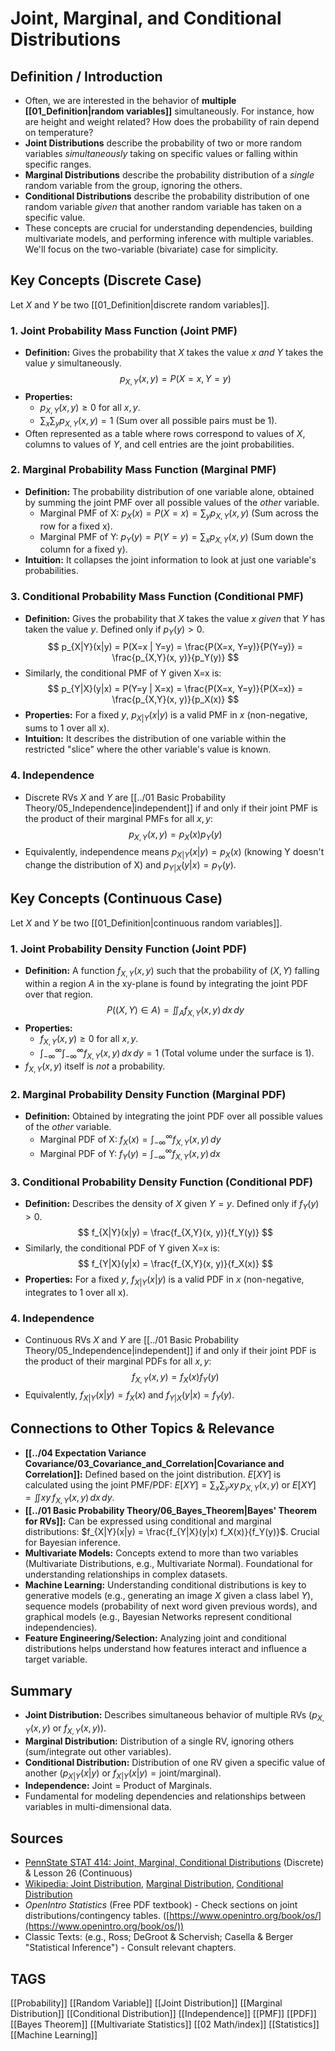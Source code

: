 # Joint, Marginal, and Conditional Distributions

## Definition / Introduction
*   Often, we are interested in the behavior of **multiple [[01_Definition|random variables]]** simultaneously. For instance, how are height and weight related? How does the probability of rain depend on temperature?
*   **Joint Distributions** describe the probability of two or more random variables *simultaneously* taking on specific values or falling within specific ranges.
*   **Marginal Distributions** describe the probability distribution of a *single* random variable from the group, ignoring the others.
*   **Conditional Distributions** describe the probability distribution of one random variable *given* that another random variable has taken on a specific value.
*   These concepts are crucial for understanding dependencies, building multivariate models, and performing inference with multiple variables. We'll focus on the two-variable (bivariate) case for simplicity.

## Key Concepts (Discrete Case)

Let $X$ and $Y$ be two [[01_Definition|discrete random variables]].

### 1. Joint Probability Mass Function (Joint PMF)
*   **Definition:** Gives the probability that $X$ takes the value $x$ *and* $Y$ takes the value $y$ simultaneously.
    $$ p_{X,Y}(x, y) = P(X=x, Y=y) $$
*   **Properties:**
    *   $p_{X,Y}(x, y) \ge 0$ for all $x, y$.
    *   $\sum_x \sum_y p_{X,Y}(x, y) = 1$ (Sum over all possible pairs must be 1).
*   Often represented as a table where rows correspond to values of $X$, columns to values of $Y$, and cell entries are the joint probabilities.

### 2. Marginal Probability Mass Function (Marginal PMF)
*   **Definition:** The probability distribution of one variable alone, obtained by summing the joint PMF over all possible values of the *other* variable.
    *   Marginal PMF of X: $p_X(x) = P(X=x) = \sum_y p_{X,Y}(x, y)$ (Sum across the row for a fixed x).
    *   Marginal PMF of Y: $p_Y(y) = P(Y=y) = \sum_x p_{X,Y}(x, y)$ (Sum down the column for a fixed y).
*   **Intuition:** It collapses the joint information to look at just one variable's probabilities.

### 3. Conditional Probability Mass Function (Conditional PMF)
*   **Definition:** Gives the probability that $X$ takes the value $x$ *given* that $Y$ has taken the value $y$. Defined only if $p_Y(y) > 0$.
    $$ p_{X|Y}(x|y) = P(X=x | Y=y) = \frac{P(X=x, Y=y)}{P(Y=y)} = \frac{p_{X,Y}(x, y)}{p_Y(y)} $$
*   Similarly, the conditional PMF of Y given X=x is:
    $$ p_{Y|X}(y|x) = P(Y=y | X=x) = \frac{P(X=x, Y=y)}{P(X=x)} = \frac{p_{X,Y}(x, y)}{p_X(x)} $$
*   **Properties:** For a fixed $y$, $p_{X|Y}(x|y)$ is a valid PMF in $x$ (non-negative, sums to 1 over all x).
*   **Intuition:** It describes the distribution of one variable within the restricted "slice" where the other variable's value is known.

### 4. Independence
*   Discrete RVs $X$ and $Y$ are [[../01 Basic Probability Theory/05_Independence|independent]] if and only if their joint PMF is the product of their marginal PMFs for all $x, y$:
    $$ p_{X,Y}(x, y) = p_X(x) p_Y(y) $$
*   Equivalently, independence means $p_{X|Y}(x|y) = p_X(x)$ (knowing Y doesn't change the distribution of X) and $p_{Y|X}(y|x) = p_Y(y)$.

## Key Concepts (Continuous Case)

Let $X$ and $Y$ be two [[01_Definition|continuous random variables]].

### 1. Joint Probability Density Function (Joint PDF)
*   **Definition:** A function $f_{X,Y}(x, y)$ such that the probability of $(X, Y)$ falling within a region $A$ in the xy-plane is found by integrating the joint PDF over that region.
    $$ P((X, Y) \in A) = \iint_A f_{X,Y}(x, y) \, dx \, dy $$
*   **Properties:**
    *   $f_{X,Y}(x, y) \ge 0$ for all $x, y$.
    *   $\int_{-\infty}^{\infty} \int_{-\infty}^{\infty} f_{X,Y}(x, y) \, dx \, dy = 1$ (Total volume under the surface is 1).
*   $f_{X,Y}(x, y)$ itself is *not* a probability.

### 2. Marginal Probability Density Function (Marginal PDF)
*   **Definition:** Obtained by integrating the joint PDF over all possible values of the *other* variable.
    *   Marginal PDF of X: $f_X(x) = \int_{-\infty}^{\infty} f_{X,Y}(x, y) \, dy$
    *   Marginal PDF of Y: $f_Y(y) = \int_{-\infty}^{\infty} f_{X,Y}(x, y) \, dx$

### 3. Conditional Probability Density Function (Conditional PDF)
*   **Definition:** Describes the density of $X$ given $Y=y$. Defined only if $f_Y(y) > 0$.
    $$ f_{X|Y}(x|y) = \frac{f_{X,Y}(x, y)}{f_Y(y)} $$
*   Similarly, the conditional PDF of Y given X=x is:
    $$ f_{Y|X}(y|x) = \frac{f_{X,Y}(x, y)}{f_X(x)} $$
*   **Properties:** For a fixed $y$, $f_{X|Y}(x|y)$ is a valid PDF in $x$ (non-negative, integrates to 1 over all x).

### 4. Independence
*   Continuous RVs $X$ and $Y$ are [[../01 Basic Probability Theory/05_Independence|independent]] if and only if their joint PDF is the product of their marginal PDFs for all $x, y$:
    $$ f_{X,Y}(x, y) = f_X(x) f_Y(y) $$
*   Equivalently, $f_{X|Y}(x|y) = f_X(x)$ and $f_{Y|X}(y|x) = f_Y(y)$.

## Connections to Other Topics & Relevance
*   **[[../04 Expectation Variance Covariance/03_Covariance_and_Correlation|Covariance and Correlation]]:** Defined based on the joint distribution. $E[XY]$ is calculated using the joint PMF/PDF: $E[XY] = \sum_x \sum_y xy \, p_{X,Y}(x,y)$ or $E[XY] = \iint xy \, f_{X,Y}(x,y) \, dx \, dy$.
*   **[[../01 Basic Probability Theory/06_Bayes_Theorem|Bayes' Theorem for RVs]]:** Can be expressed using conditional and marginal distributions: $f_{X|Y}(x|y) = \frac{f_{Y|X}(y|x) f_X(x)}{f_Y(y)}$. Crucial for Bayesian inference.
*   **Multivariate Models:** Concepts extend to more than two variables (Multivariate Distributions, e.g., Multivariate Normal). Foundational for understanding relationships in complex datasets.
*   **Machine Learning:** Understanding conditional distributions is key to generative models (e.g., generating an image $X$ given a class label $Y$), sequence models (probability of next word given previous words), and graphical models (e.g., Bayesian Networks represent conditional independencies).
*   **Feature Engineering/Selection:** Analyzing joint and conditional distributions helps understand how features interact and influence a target variable.

## Summary
*   **Joint Distribution:** Describes simultaneous behavior of multiple RVs ($p_{X,Y}(x,y)$ or $f_{X,Y}(x,y)$).
*   **Marginal Distribution:** Distribution of a single RV, ignoring others (sum/integrate out other variables).
*   **Conditional Distribution:** Distribution of one RV given a specific value of another ($p_{X|Y}(x|y)$ or $f_{X|Y}(x|y) = \text{joint} / \text{marginal}$).
*   **Independence:** Joint = Product of Marginals.
*   Fundamental for modeling dependencies and relationships between variables in multi-dimensional data.

## Sources
*   [PennState STAT 414: Joint, Marginal, Conditional Distributions](https://online.stat.psu.edu/stat414/lesson/20) (Discrete) & Lesson 26 (Continuous)
*   [Wikipedia: Joint Distribution](https://en.wikipedia.org/wiki/Joint_probability_distribution), [Marginal Distribution](https://en.wikipedia.org/wiki/Marginal_distribution), [Conditional Distribution](https://en.wikipedia.org/wiki/Conditional_probability_distribution)
*   *OpenIntro Statistics* (Free PDF textbook) - Check sections on joint distributions/contingency tables. ([https://www.openintro.org/book/os/](https://www.openintro.org/book/os/))
*   Classic Texts: (e.g., Ross; DeGroot & Schervish; Casella & Berger "Statistical Inference") - Consult relevant chapters.

## TAGS
[[Probability]] [[Random Variable]] [[Joint Distribution]] [[Marginal Distribution]] [[Conditional Distribution]] [[Independence]] [[PMF]] [[PDF]] [[Bayes Theorem]] [[Multivariate Statistics]] [[02 Math/index]] [[Statistics]] [[Machine Learning]]